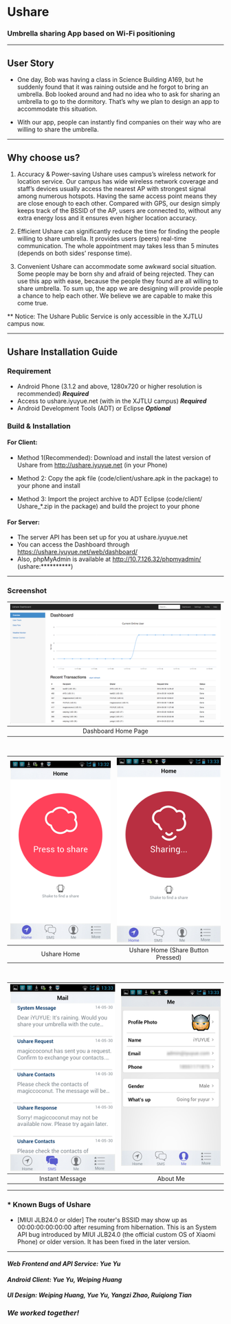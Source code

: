 Ushare
======

### Umbrella sharing App based on Wi-Fi positioning
- - - 

User Story
--------------

* One day, Bob was having a class in Science Building A169, but he suddenly found that it was raining outside and he forgot to bring an umbrella. Bob looked around and had no idea who to ask for sharing an umbrella to go to the dormitory. That’s why we plan to design an app to accommodate this situation.

* With our app, people can instantly find companies on their way who are willing to share the umbrella.

- - - 

Why choose us?
--------------

1. Accuracy & Power-saving Ushare uses campus’s wireless network for location service. Our campus has wide wireless network coverage and staff’s devices usually access the nearest AP with strongest signal among numerous hotspots. Having the same access point means they are close enough to each other. Compared with GPS, our design simply keeps track of the BSSID of the AP, users are connected to, without any extra energy loss and it ensures even higher location accuracy.

2. Efficient Ushare can significantly reduce the time for finding the people willing to share umbrella. It provides users (peers) real-time communication. The whole appointment may takes less than 5 minutes (depends on both sides’ response time).

3. Convenient Ushare can accommodate some awkward social situation. Some people may be born shy and afraid of being rejected. They can use this app with ease, because the people they found are all willing to share umbrella.
To sum up, the app we are designing will provide people a chance to help each other. We believe we are capable to make this come true.

** Notice: The Ushare Public Service is only accessible in the XJTLU campus now.

- - -

Ushare Installation Guide
--------------

### Requirement
 * Android Phone (3.1.2 and above, 1280x720 or higher resolution is recommended)	_**Required**_
 * Access to ushare.iyuyue.net (with in the XJTLU campus)	 _**Required**_
 * Android Development Tools (ADT) or Eclipse	_**Optional**_

### Build & Installation

#### For Client:

 * Method 1(Recommended): Download and install the latest version of Ushare from http://ushare.iyuyue.net (in your Phone)
 
 * Method 2: Copy the apk file (code/client/ushare.apk in the package) to your phone and install 
 
 * Method 3: Import the project archive to ADT Eclipse (code/client/ Ushare_*.zip in the package) and build the project to your phone

#### For Server:
 * The server API has been set up for you at ushare.iyuyue.net
 * You can access the Dashboard through https://ushare.iyuyue.net/web/dashboard/
 * Also, phpMyAdmin is available at http://10.7.126.32/phpmyadmin/ (ushare:**********)

- - -

### Screenshot
|  ![](/screenshots/Dashboard_screenshot_1.png "Dashboard Screenshot 1") |
|:-:|
|  Dashboard Home Page |

<br  />

![](/screenshots/Android_screenshot_1.png "Android Screenshot 1")  |  ![](/screenshots/Android_screenshot_7.png "Android Screenshot 7")
:-------------------------:|:-------------------------:
Ushare Home             |  Ushare Home (Share Button Pressed)

<br  />

![](/screenshots/Android_screenshot_2.png "Android Screenshot 2") |  ![](/screenshots/Android_screenshot_3.png "Android Screenshot 3")
:-------------------------:|:-------------------------:
Instant Message             |  About Me


- - -
### * Known Bugs of Ushare


* [MIUI JLB24.0 or older] The router's BSSID may show up as 00:00:00:00:00:00 after resuming from hibernation.
This is an System API bug introduced by MIUI JLB24.0 (the official custom OS of Xiaomi Phone) or older version. It has been fixed in the later version.

- - -

#### _Web Frontend and API Service: Yue Yu_
#### _Android Client: Yue Yu, Weiping Huang_
#### _UI Design: Weiping Huang, Yue Yu, Yangzi Zhao, Ruiqiong Tian_

### _We worked together!_